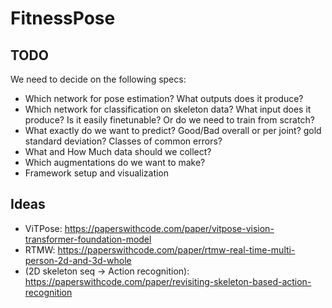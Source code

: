# FitnessPose

## TODO
We need to decide on the following specs:
- Which network for pose estimation? What outputs does it produce?
- Which network for classification on skeleton data? What input does it produce? Is it easily finetunable? Or do we need to train from scratch?
- What exactly do we want to predict? Good/Bad overall or per joint? gold standard deviation? Classes of common errors? 
- What and How Much data should we collect?
- Which augmentations do we want to make?
- Framework setup and visualization

## Ideas
- ViTPose: https://paperswithcode.com/paper/vitpose-vision-transformer-foundation-model
- RTMW: https://paperswithcode.com/paper/rtmw-real-time-multi-person-2d-and-3d-whole
- (2D skeleton seq -> Action recognition): https://paperswithcode.com/paper/revisiting-skeleton-based-action-recognition
